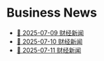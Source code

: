 # Business News

- [📰 2025-07-09 财经新闻](/docs/posts/2025-07-09-news.md)
- [📰 2025-07-10 财经新闻](/docs/posts/2025-07-10-news.md)
- [📰 2025-07-11 财经新闻](/docs/posts/2025-07-11-news.md)